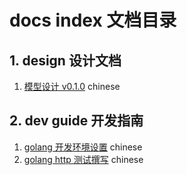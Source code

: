 # docs index 文档目录

## 1. design 设计文档

1. [模型设计 v0.1.0](./design/model-design-cn.md) chinese 

## 2. dev guide 开发指南

1. [golang 开发环境设置](./guide/dev-env-setup.md) chinese 
2. [golang http 测试撰写](./guide/httptest.md) chinese

